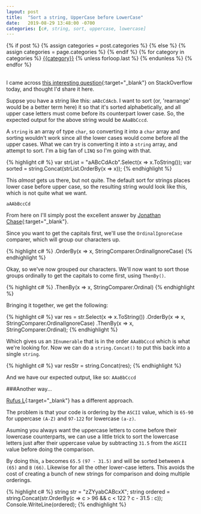 ```yaml
---
layout: post
title:  "Sort a string, UpperCase before LowerCase"
date:   2019-08-29 13:48:00 -0700
categories: [c#, string, sort, uppercase, lowercase]
---
```

<div class="post-categories">
  {% if post %}
    {% assign categories = post.categories %}
  {% else %}
    {% assign categories = page.categories %}
  {% endif %}
  {% for category in categories %}
  <a href="{{site.baseurl}}/categories/#{{category|slugize}}">{{category}}</a>
  {% unless forloop.last %}&nbsp;{% endunless %}
  {% endfor %}
</div>
<br>

I came across [this interesting question](https://stackoverflow.com/questions/57716746/alphabetical-order-array-sort-doesnt-work-well?noredirect=1#comment101876508_57716746){:target="_blank"} on StackOverflow today, and thought I'd share it here.

Suppse you have a string like this: `aABcCdAcb`. I want to sort (or, 'rearrange' would be a better term here) it so that it's sorted alphabetically, and all upper case letters must come before its counterpart lower case. So, the expected output for the above string would be `AAaBbCccd`.

A `string` is an array of type `char`, so converting it into a `char` array and sorting wouldn't work since all the lower cases would come before all the upper cases. What we can try is converting it into a `string` array, and attempt to sort. I'm a big fan of `LINQ` so I'm going with that.

{% highlight c# %}
var strList = "aABcCdAcb".Select(x => x.ToString());
var sorted = string.Concat(strList.OrderBy(x => x));
{% endhighlight %}

This _almost_ gets us there, but not quite. The default sort for strings places lower case before upper case, so the resulting string would look like this, which is not quite what we want.

    aAAbBccCd
    
From here on I'll simply post the excellent answer by [Jonathan Chase](https://stackoverflow.com/users/5402620/jonathon-chase){:target="_blank"}.

Since you want to get the capitals first, we'll use the `OrdinalIgnoreCase` comparer, which will group our characters up.

{% highlight c# %}
.OrderBy(x => x, StringComparer.OrdinalIgnoreCase)
{% endhighlight %}

Okay, so we've now grouped our characters. We'll now want to sort those groups ordinally to get the capitals to come first, using `ThenBy()`.

{% highlight c# %}
.ThenBy(x => x, StringComparer.Ordinal)
{% endhighlight %}

Bringing it together, we get the following:

{% highlight c# %}
var res = str.Select(x => x.ToString())
             .OrderBy(x => x, StringComparer.OrdinalIgnoreCase)
             .ThenBy(x => x, StringComparer.Ordinal);
{% endhighlight %}

Which gives us an `IEnumerable` that is in the order `AAaBbCccd` which is what we're looking for. Now we can do a `string.Concat()` to put this back into a single `string`.

{% highlight c# %}
var resStr = string.Concat(res);
{% endhighlight %}

And we have our expected output, like so:
    `AAaBbCccd`


###Another way...

[Rufus L](https://stackoverflow.com/users/2052655/rufus-l){:target="_blank"} has a different approach.

The problem is that your code is ordering by the `ASCII` value, which is `65-90` for uppercase `(A-Z)` and `97-122` for lowercase `(a-z)`.

Asuming you always want the uppercase letters to come before their lowercase counterparts, we can use a little trick to sort the lowercase letters just after their uppercase value by subtracting `31.5` from the `ASCII` value before doing the comparison.

By doing this, `a` becomes `65.5` `(97 - 31.5)` and will be sorted between `A` `(65)` and `B` `(66)`. Likewise for all the other lower-case letters. This avoids the cost of creating a bunch of new strings for comparison and doing multiple orderings.

{% highlight c# %}
string str = "zZYyabCABcxX";
string ordered = string.Concat(str.OrderBy(c => c > 96 && c < 122 ? c - 31.5 : c));
Console.WriteLine(ordered);
{% endhighlight %}
